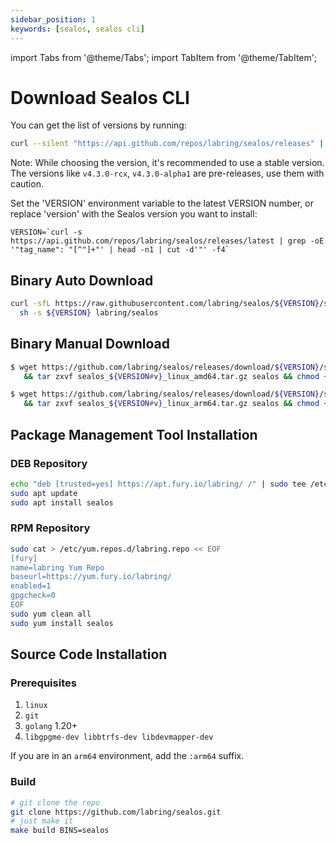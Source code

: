 ```yaml
---
sidebar_position: 1
keywords: [sealos, sealos cli]
---
```


import Tabs from '@theme/Tabs';
import TabItem from '@theme/TabItem';

# Download Sealos CLI

You can get the list of versions by running:

```bash
curl --silent "https://api.github.com/repos/labring/sealos/releases" | jq -r '.[].tag_name'
```

Note: While choosing the version, it's recommended to use a stable version. The versions like `v4.3.0-rcx`,
`v4.3.0-alpha1` are pre-releases, use them with caution.

Set the 'VERSION' environment variable to the latest VERSION number, or replace 'version' with the Sealos version you
want to install:

```shell
VERSION=`curl -s https://api.github.com/repos/labring/sealos/releases/latest | grep -oE '"tag_name": "[^"]+"' | head -n1 | cut -d'"' -f4`
```

## Binary Auto Download

```bash
curl -sfL https://raw.githubusercontent.com/labring/sealos/${VERSION}/scripts/install.sh |
  sh -s ${VERSION} labring/sealos

```

## Binary Manual Download

<Tabs groupId="arch">
  <TabItem value="amd64" label="amd64" default>

```bash
$ wget https://github.com/labring/sealos/releases/download/${VERSION}/sealos_${VERSION#v}_linux_amd64.tar.gz \
   && tar zxvf sealos_${VERSION#v}_linux_amd64.tar.gz sealos && chmod +x sealos && mv sealos /usr/bin
```

  </TabItem>
  <TabItem value="arm64" label="arm64">

```bash
$ wget https://github.com/labring/sealos/releases/download/${VERSION}/sealos_${VERSION#v}_linux_arm64.tar.gz \
   && tar zxvf sealos_${VERSION#v}_linux_arm64.tar.gz sealos && chmod +x sealos && mv sealos /usr/bin
```

  </TabItem>
</Tabs>

## Package Management Tool Installation

### DEB Repository

```bash
echo "deb [trusted=yes] https://apt.fury.io/labring/ /" | sudo tee /etc/apt/sources.list.d/labring.list
sudo apt update
sudo apt install sealos
```

### RPM Repository

```bash
sudo cat > /etc/yum.repos.d/labring.repo << EOF
[fury]
name=labring Yum Repo
baseurl=https://yum.fury.io/labring/
enabled=1
gpgcheck=0
EOF
sudo yum clean all
sudo yum install sealos
```

## Source Code Installation

### Prerequisites
1. `linux`
2. `git`
3. `golang` 1.20+
4. `libgpgme-dev libbtrfs-dev libdevmapper-dev`

If you are in an `arm64` environment, add the `:arm64` suffix.

### Build

```bash
# git clone the repo
git clone https://github.com/labring/sealos.git
# just make it
make build BINS=sealos
```
